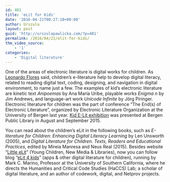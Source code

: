```yaml
---
id: 401
title: 'eLit for Kids'
date: '2016-04-21T00:27:10+00:00'
author: Urszula
layout: post
guid: 'http://urszulapawlicka.com/?p=401'
permalink: /2016/04/21/elit-for-kids/
thm_video_source:
    - '1'
categories:
    - 'Digital literature'
---
```


One of the areas of electronic literature is digital works for children. As [Leonardo Flores](http://iloveepoetry.com/?p=11228) said, children’s e-literature help to develop digital literacy, related to reading digital text, coding, designing, and navigation in digital environment, to name just a few. The examples of kid’s electronic literature are kinetic text *Anipoemas* by Ana María Uribe, playable works *Enigma n* by Jim Andrews, and language-art work *Unicode Infinite* by Jörg Piringer. Electronic literature for children was the part of conference “The End(s) of Electronic Literature”, organized by Electronic Literature Organization at the University of Bergen last year. [Kid E-Lit exhibition](http://www.uib.no/en/rg/electronicliterature/89950/kid-e-lit-exhibition-electronic-literature-children-and-youth) was presented at Bergen Public Library in August and September 2015.

You can read about the children’s eLit in the following books, such as *E-literature for Children: Enhancing Digital Literacy Learning* by Len Unsworth (2005), and *Digital Literature for Children. Texts, Readers and Educational Practices*, edited by Mireia Manresa and Neus Real (2015). Besides website “[Little eLit](https://littleelit.com/)” (Young Children, New Media &amp; Libraries), now you can follow blog “[eLit 4 kids](http://elit4kids.blogspot.com/)” (apps &amp; other digital literature for children), running by Mark C. Marino, Professor at the University of Southern California, where he directs the Humanities and Critical Code Studies (HaCCS) Lab; a scholar of digital literature, and an author of codework, digital, and Netprov projects.
